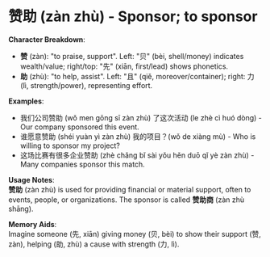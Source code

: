 # **赞助 (zàn zhù) - Sponsor; to sponsor**

**Character Breakdown**:  
- **赞** (zàn): "to praise, support". Left: "贝" (bèi, shell/money) indicates wealth/value; right/top: "先" (xiān, first/lead) shows phonetics.  
- **助** (zhù): "to help, assist". Left: "且" (qiě, moreover/container); right: 力 (lì, strength/power), representing effort.

**Examples**:  
- 我们公司赞助 (wǒ men gōng sī zàn zhù) 了这次活动 (le zhè cì huó dòng) - Our company sponsored this event.  
- 谁愿意赞助 (shéi yuàn yì zàn zhù) 我的项目？(wǒ de xiàng mù) - Who is willing to sponsor my project?  
- 这场比赛有很多企业赞助 (zhè chǎng bǐ sài yǒu hěn duō qǐ yè zàn zhù) - Many companies sponsor this match.

**Usage Notes**:  
**赞助** (zàn zhù) is used for providing financial or material support, often to events, people, or organizations. The sponsor is called **赞助商** (zàn zhù shāng).

**Memory Aids**:  
Imagine someone (先, xiān) giving money (贝, bèi) to show their support (赞, zàn), helping (助, zhù) a cause with strength (力, lì).